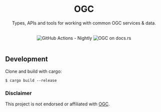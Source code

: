 <br />

<div align="center">
    <h1>
      OGC <br/>
    </h1>
    <p>
         Types, APIs and tools for working with common OGC services & data.
    </p>
</div>

<br />

<div align="center">
    <img alt="GitHub Actions - Nightly"
        src="https://github.com/atcol/ogc/workflows/Nightly/badge.svg">
    <img alt="OGC on docs.rs"
        src="https://docs.rs/ogc/badge.svg" />
</div>

<br/>

## Development

Clone and build with cargo:

    $ cargo build --release

### Disclaimer

This project is not endorsed or affiliated with [OGC](https://www.ogc.org/).
